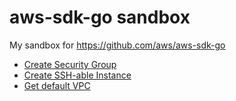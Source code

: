 # aws-sdk-go sandbox

My sandbox for https://github.com/aws/aws-sdk-go

- [Create Security Group](create-security-group)
- [Create SSH-able Instance](create-instance)
- [Get default VPC](get-default-vpc)
